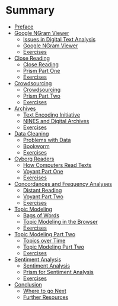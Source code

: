 # Summary

* [Preface](preface.md)
* [Google NGram Viewer](google_ngram.d)
    * [Issues in Digital Text Analysis](text_analysis.md)
    * [Google NGram Viewer](/google_ngram.d)
    * [Exercises]()
* [Close Reading](prism_close/prism_close.md)
    * [Close Reading]()
    * [Prism Part One]()
    * [Exercises](prism_close/exercises.md)
* [Crowdsourcing](prism_crowd/prism_crowd.md)
    * [Crowdsourcing](crowdsourcing.md)
    * [Prism Part Two](/prism_crowd.md)
    * [Exercises](prism_crowd/exercises.md)
* [Archives](archives/archives.md)
    * [Text Encoding Initiative](/tei.md)
    * [NINES and Digital Archives](/nines.md)
    * [Exercises](archives/exercises.md)
* [Data Cleaning](bookworm/bookworm.md)
    * [Problems with Data](/problems_with_data.md)
    * [Bookworm](/bookworm.md)
    * [Exercises](/exercises.md)
* [Cyborg Readers](voyant.md)
    * [How Computers Read Texts](/computer_reading.md)
    * [Voyant Part One](/voyant.md)
    * [Exercises](/exercises.md)
* [Concordances and Frequency Analyses](voyant_2.md)
    * [Distant Reading](/distant.md)
    * [Voyant Part Two](/voyant_2.md)
    * [Exercises]()
* [Topic Modeling](topic_modeling.md)
    * [Bags of Words](bags_of_words.md)
    * [Topic Modeling in the Browser](topic_modeling.md)
    * [Exercises](/exercises.md)
* [Topic Modeling Part Two](topic_modeling_2.md)
    * [Topics over Time](/tot.md)
    * [Topic Modeling Part Two](/topic_modeling_2.md)
    * [Exercises]()
* [Sentiment Analysis](prism_sentiment.md)
    * [Sentiment Analysis](/sentiment.md)
    * [Prism for Sentiment Analysis](/prism_sentiment.md)
    * [Exercises](/exercises)
* [Conclusion](conclusion/conclusion.md)
    * [Where to go Next](conclusion/where_to_go.md)
    * [Further Resources](conclusion/resources.md)